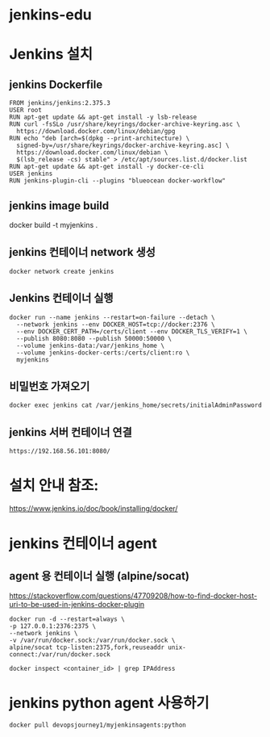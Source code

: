 # jenkins-edu

# Jenkins 설치 

## jenkins Dockerfile
```
FROM jenkins/jenkins:2.375.3
USER root
RUN apt-get update && apt-get install -y lsb-release
RUN curl -fsSLo /usr/share/keyrings/docker-archive-keyring.asc \
  https://download.docker.com/linux/debian/gpg
RUN echo "deb [arch=$(dpkg --print-architecture) \
  signed-by=/usr/share/keyrings/docker-archive-keyring.asc] \
  https://download.docker.com/linux/debian \
  $(lsb_release -cs) stable" > /etc/apt/sources.list.d/docker.list
RUN apt-get update && apt-get install -y docker-ce-cli
USER jenkins
RUN jenkins-plugin-cli --plugins "blueocean docker-workflow"
```
## jenkins image build 
docker build -t myjenkins .

## jenkins 컨테이너 network 생성 
```
docker network create jenkins
```

## Jenkins 컨테이너 실행
```
docker run --name jenkins --restart=on-failure --detach \
  --network jenkins --env DOCKER_HOST=tcp://docker:2376 \
  --env DOCKER_CERT_PATH=/certs/client --env DOCKER_TLS_VERIFY=1 \
  --publish 8080:8080 --publish 50000:50000 \
  --volume jenkins-data:/var/jenkins_home \
  --volume jenkins-docker-certs:/certs/client:ro \
  myjenkins
```

## 비밀번호 가져오기 
```
docker exec jenkins cat /var/jenkins_home/secrets/initialAdminPassword
```

## jenkins 서버 컨테이너 연결 
```
https://192.168.56.101:8080/
```

# 설치 안내 참조:
https://www.jenkins.io/doc/book/installing/docker/


# jenkins 컨테이너 agent

## agent 용 컨테이너 실행 (alpine/socat) 

https://stackoverflow.com/questions/47709208/how-to-find-docker-host-uri-to-be-used-in-jenkins-docker-plugin
```
docker run -d --restart=always \ 
-p 127.0.0.1:2376:2375 \ 
--network jenkins \ 
-v /var/run/docker.sock:/var/run/docker.sock \ 
alpine/socat tcp-listen:2375,fork,reuseaddr unix-connect:/var/run/docker.sock

docker inspect <container_id> | grep IPAddress
```

# jenkins python agent 사용하기 
```
docker pull devopsjourney1/myjenkinsagents:python
```